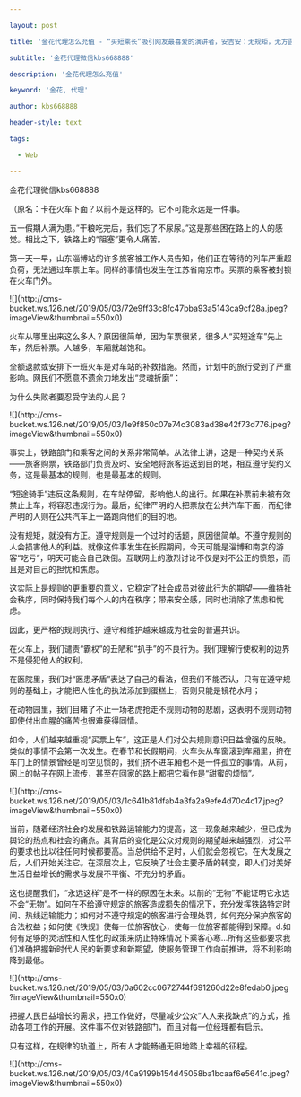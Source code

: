 ---
layout: post
title: '金花代理怎么充值 - “买短乘长”吸引网友最喜爱的演讲者，安吉安：无规矩，无方圆'
subtitle: '金花代理微信kbs668888'
description: '金花代理怎么充值'
keyword: '金花, 代理'
author: kbs668888
header-style: text
tags:
  - Web
---
金花代理微信kbs668888

（原名：卡在火车下面？以前不是这样的。它不可能永远是一件事。

五一假期人满为患。”干粮吃完后，我们忘了不尿尿。”这是那些困在路上的人的感觉。相比之下，铁路上的“阻塞”更令人痛苦。

第一天一早，山东淄博站的许多旅客被工作人员告知，他们正在等待的列车严重超负荷，无法通过车票上车。同样的事情也发生在江苏省南京市。买票的乘客被封锁在火车门外。

![](http://cms-
bucket.ws.126.net/2019/05/03/72e9ff33c8fc47bba93a5143ca9cf28a.jpeg?imageView&thumbnail=550x0)

火车从哪里出来这么多人？原因很简单，因为车票很紧，很多人“买短途车”先上车，然后补票。人越多，车厢就越饱和。

全额退款或安排下一班火车是对车站的补救措施。然而，计划中的旅行受到了严重影响。网民们不愿意不遗余力地发出“灵魂折磨”：

为什么失败者要忍受守法的人民？

![](http://cms-
bucket.ws.126.net/2019/05/03/1e9f850c07e74c3083ad38e42f73d776.jpeg?imageView&thumbnail=550x0)

事实上，铁路部门和乘客之间的关系非常简单。从法律上讲，这是一种契约关系——旅客购票，铁路部门负责及时、安全地将旅客运送到目的地，相互遵守契约义务，这是最基本的规则，也是最基本的规则。

“短途骑手”违反这条规则，在车站停留，影响他人的出行。如果在补票前未被有效禁止上车，将容忍违规行为。最后，纪律严明的人把票放在公共汽车下面，而纪律严明的人则在公共汽车上一路跑向他们的目的地。

没有规矩，就没有方正。遵守规则是一个过时的话题，原因很简单。不遵守规则的人会损害他人的利益。就像这件事发生在长假期间，今天可能是淄博和南京的游客“吃亏”，明天可能会自己跌倒。互联网上的激烈讨论不仅是对不公正的愤怒，而且是对自己的担忧和焦虑。

这实际上是规则的更重要的意义，它稳定了社会成员对彼此行为的期望——维持社会秩序，同时保持我们每个人的内在秩序；带来安全感，同时也消除了焦虑和忧虑。

因此，更严格的规则执行、遵守和维护越来越成为社会的普遍共识。

在火车上，我们谴责“霸权”的丑陋和“扒手”的不良行为。我们理解行使权利的边界不是侵犯他人的权利。

在医院里，我们对“医患矛盾”表达了自己的看法，但我们不能否认，只有在遵守规则的基础上，才能把人性化的执法添加到蛋糕上，否则只能是镜花水月；

在动物园里，我们目睹了不止一场老虎抢走不规则动物的悲剧，这表明不规则动物即使付出血腥的痛苦也很难获得同情。

如今，人们越来越重视“买票上车”，这正是人们对公共规则意识日益增强的反映。类似的事情不会第一次发生。在春节和长假期间，火车头从车窗滚到车厢里，挤在车门上的情景曾经是司空见惯的，我们挤不进车厢也不是一件孤立的事情。从前，网上的帖子在网上流传，甚至在回家的路上都把它看作是“甜蜜的烦恼”。

![](http://cms-
bucket.ws.126.net/2019/05/03/1c641b81dfab4a3fa2a9efe4d70c4c17.jpeg?imageView&thumbnail=550x0)

当前，随着经济社会的发展和铁路运输能力的提高，这一现象越来越少，但已成为舆论的热点和社会的痛点。其背后的变化是公众对规则的期望越来越强烈，对公平的要求也比以往任何时候都要高。当总供给不足时，人们就会忽视它。在大发展之后，人们开始关注它。在深层次上，它反映了社会主要矛盾的转变，即人们对美好生活日益增长的需求与发展不平衡、不充分的矛盾。

这也提醒我们，“永远这样”是不一样的原因在未来。以前的“无物”不能证明它永远不会“无物”。如何在不给遵守规定的旅客造成损失的情况下，充分发挥铁路特定时间、热线运输能力；如何对不遵守规定的旅客进行合理处罚，如何充分保护旅客的合法权益；如何使《铁规》使每一位旅客放心，使每一位旅客都能得到保障。d.如何有足够的灵活性和人性化的政策来防止特殊情况下乘客心寒…所有这些都要求我们准确把握新时代人民的新要求和新期望，使服务管理工作向前推进，将不利影响降到最低。

![](http://cms-
bucket.ws.126.net/2019/05/03/0a602cc0672744f691260d22e8fedab0.jpeg?imageView&thumbnail=550x0)  

把握人民日益增长的需求，把工作做好，尽量减少公众“人人来找缺点”的方式，推动各项工作的开展。这件事不仅对铁路部门，而且对每一位经理都有启示。

只有这样，在规律的轨道上，所有人才能畅通无阻地踏上幸福的征程。

![](http://cms-
bucket.ws.126.net/2019/05/03/40a9199b154d45058ba1bcaaf6e5641c.jpeg?imageView&thumbnail=550x0)  

